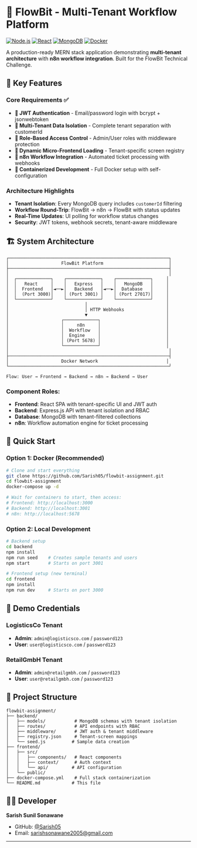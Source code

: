 # 🚀 FlowBit - Multi-Tenant Workflow Platform

[![Node.js](https://img.shields.io/badge/Node.js-18+-green.svg)](https://nodejs.org/)
[![React](https://img.shields.io/badge/React-18+-blue.svg)](https://reactjs.org/)
[![MongoDB](https://img.shields.io/badge/MongoDB-6+-green.svg)](https://www.mongodb.com/)
[![Docker](https://img.shields.io/badge/Docker-Ready-blue.svg)](https://www.docker.com/)

A production-ready MERN stack application demonstrating **multi-tenant architecture** with **n8n workflow integration**. Built for the FlowBit Technical Challenge.

## 🎯 **Key Features**

### Core Requirements ✅
- **🔐 JWT Authentication** - Email/password login with bcrypt + jsonwebtoken
- **🏢 Multi-Tenant Data Isolation** - Complete tenant separation with customerId
- **👥 Role-Based Access Control** - Admin/User roles with middleware protection
- **🎯 Dynamic Micro-Frontend Loading** - Tenant-specific screen registry
- **🔄 n8n Workflow Integration** - Automated ticket processing with webhooks
- **🐳 Containerized Development** - Full Docker setup with self-configuration

### Architecture Highlights
- **Tenant Isolation**: Every MongoDB query includes `customerId` filtering
- **Workflow Round-Trip**: FlowBit → n8n → FlowBit with status updates
- **Real-Time Updates**: UI polling for workflow status changes
- **Security**: JWT tokens, webhook secrets, tenant-aware middleware

## 🏗️ **System Architecture**

```
┌─────────────────────────────────────────────────────────────┐
│                    FlowBit Platform                         │
├─────────────────────────────────────────────────────────────┤
│                                                             │
│  ┌─────────────┐    ┌─────────────┐    ┌─────────────┐     │
│  │   React     │    │   Express   │    │   MongoDB   │     │
│  │  Frontend   │◄──►│   Backend   │◄──►│  Database   │     │
│  │  (Port 3000)│    │ (Port 3001) │    │ (Port 27017)│     │
│  └─────────────┘    └─────────────┘    └─────────────┘     │
│                             │                              │
│                             │ HTTP Webhooks                │
│                             ▼                              │
│                    ┌─────────────┐                         │
│                    │     n8n     │                         │
│                    │  Workflow   │                         │
│                    │  Engine     │                         │
│                    │ (Port 5678) │                         │
│                    └─────────────┘                         │
│                                                             │
├─────────────────────────────────────────────────────────────┤
│                    Docker Network                          │
└─────────────────────────────────────────────────────────────┘

Flow: User → Frontend → Backend → n8n → Backend → User
```

### Component Roles:
- **Frontend**: React SPA with tenant-specific UI and JWT auth
- **Backend**: Express.js API with tenant isolation and RBAC
- **Database**: MongoDB with tenant-filtered collections
- **n8n**: Workflow automation engine for ticket processing

## 🚀 **Quick Start**

### Option 1: Docker (Recommended)
```bash
# Clone and start everything
git clone https://github.com/Sarish05/flowbit-assignment.git
cd flowbit-assignment
docker-compose up -d

# Wait for containers to start, then access:
# Frontend: http://localhost:3000
# Backend: http://localhost:3001
# n8n: http://localhost:5678
```

### Option 2: Local Development
```bash
# Backend setup
cd backend
npm install
npm run seed    # Creates sample tenants and users
npm start       # Starts on port 3001

# Frontend setup (new terminal)
cd frontend
npm install
npm run dev     # Starts on port 3000
```

## 👥 **Demo Credentials**

### LogisticsCo Tenant
- **Admin**: `admin@logisticsco.com` / `password123`
- **User**: `user@logisticsco.com` / `password123`

### RetailGmbH Tenant
- **Admin**: `admin@retailgmbh.com` / `password123`
- **User**: `user@retailgmbh.com` / `password123`

## 📁 **Project Structure**

```
flowbit-assignment/
├── backend/
│   ├── models/           # MongoDB schemas with tenant isolation
│   ├── routes/           # API endpoints with RBAC
│   ├── middleware/       # JWT auth & tenant middleware
│   ├── registry.json     # Tenant-screen mappings
│   └── seed.js          # Sample data creation
├── frontend/
│   ├── src/
│   │   ├── components/   # React components
│   │   ├── context/      # Auth context
│   │   └── api/         # API configuration
│   └── public/
├── docker-compose.yml    # Full stack containerization
└── README.md            # This file
```

## 👨‍💻 **Developer**

**Sarish Sunil Sonawane**
- GitHub: [@Sarish05](https://github.com/Sarish05)
- Email: [sarishsonawane2005@gmail.com](sarishsonawane2005@gmail.com)

---
